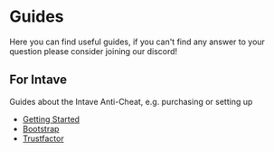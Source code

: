 # Guides

Here you can find useful guides, if you can't find any answer to your question please consider joining our discord!

## For Intave

Guides about the Intave Anti-Cheat, e.g. purchasing or setting up

* [Getting Started](/guide/i01-getting-started.html)
* [Bootstrap](/guide/i02-bootstrap.html#what-does-this-do)
* [Trustfactor](/guide/i08-trustfactor.html)